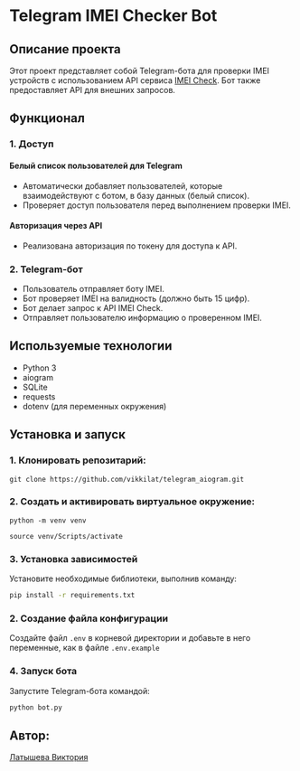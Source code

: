 # Telegram IMEI Checker Bot

## Описание проекта
Этот проект представляет собой Telegram-бота для проверки IMEI устройств с использованием API сервиса [IMEI Check](https://imeicheck.net/). Бот также предоставляет API для внешних запросов.

## Функционал
### 1. Доступ
#### Белый список пользователей для Telegram
- Автоматически добавляет пользователей, которые взаимодействуют с ботом, в базу данных (белый список).
- Проверяет доступ пользователя перед выполнением проверки IMEI.

#### Авторизация через API
- Реализована авторизация по токену для доступа к API.

### 2. Telegram-бот
- Пользователь отправляет боту IMEI.
- Бот проверяет IMEI на валидность (должно быть 15 цифр).
- Бот делает запрос к API IMEI Check.
- Отправляет пользователю информацию о проверенном IMEI.

## Используемые технологии
- Python 3
- aiogram
- SQLite
- requests
- dotenv (для переменных окружения)

## Установка и запуск

### 1. Клонировать репозитарий:

```
git clone https://github.com/vikkilat/telegram_aiogram.git
```

### 2. Cоздать и активировать виртуальное окружение:

```
python -m venv venv
```

```
source venv/Scripts/activate
```

### 3. Установка зависимостей
Установите необходимые библиотеки, выполнив команду:
```sh
pip install -r requirements.txt
```

### 2. Создание файла конфигурации
Создайте файл `.env` в корневой директории и добавьте в него переменные, как в файле `.env.example`

### 4. Запуск бота
Запустите Telegram-бота командой:
```sh
python bot.py
```

## Автор:
[Латышева Виктория](https://github.com/vikkilat)
